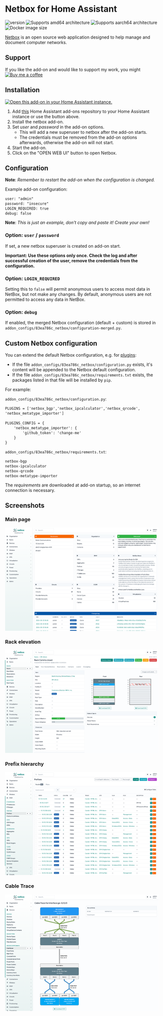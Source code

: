 # Netbox for Home Assistant

![version][version-shield]
![Supports amd64 architecture][amd64-shield]
![Supports aarch64 architecture][aarch64-shield]
![Docker image size][image-size-shield]

[Netbox](https://github.com/netbox-community/netbox) is an open source web application designed to help manage and document computer networks.

## Support

If you like the add-on and would like to support my work, you might [![Buy me a coffee][coffee-shield]][paypal]

## Installation

[![Open this add-on in your Home Assistant instance.][addon-shield]][addon]

1. Add [this](https://github.com/casperklein/homeassistant-addons-dev) Home Assistant add-ons repository to your Home Assistant instance or use the button above.
1. Install the netbox add-on.
1. Set *user* and *password* in the add-on options.
    * This will add a new superuser to netbox after the add-on starts.
    * The credentials must be removed from the add-on options afterwards, otherwise the add-on will not start.
1. Start the add-on.
1. Click on the "OPEN WEB UI" button to open Netbox.

## Configuration

**Note**: *Remember to restart the add-on when the configuration is changed.*

Example add-on configuration:

    user: "admin"
    password: "insecure"
    LOGIN_REQUIRED: true
    debug: false

**Note**: *This is just an example, don't copy and paste it! Create your own!*

### Option: `user` / `password`

If set, a new netbox superuser is created on add-on start.

**Important: Use these options only once. Check the log and after successful creation of the user, remove the credentials from the configuration.**

### Option: `LOGIN_REQUIRED`

Setting this to `false` will permit anonymous users to access most data in NetBox, but not make any changes. By default, anonymous users are not permitted to access any data in NetBox.

### Option: `debug`

If enabled, the merged Netbox configuration (default + custom) is stored in `addon_configs/83ea786c_netbox/configuration-merged.py`.

## Custom Netbox configuration

You can extend the default Netbox configuration, e.g. for [plugins](https://github.com/netbox-community/netbox/wiki/Plugins):

* If the file `addon_configs/83ea786c_netbox/configuration.py` exists, it's content will be appended to the Netbox default configuration.
* If the file `addon_configs/83ea786c_netbox/requirements.txt` exists, the packages listed in that file will be installed by `pip`.

For example:

`addon_configs/83ea786c_netbox/configuration.py`:

    PLUGINS = ['netbox_bgp','netbox_ipcalculator','netbox_qrcode', 'netbox_metatype_importer']

    PLUGINS_CONFIG = {
        'netbox_metatype_importer': {
            'github_token': 'change-me'
        }
    }

`addon_configs/83ea786c_netbox/requirements.txt`:

    netbox-bgp
    netbox-ipcalculator
    netbox-qrcode
    netbox-metatype-importer

The *requirements* are downloaded at add-on startup, so an internet connection is necessary.

## Screenshots

### Main page

![Screenshot of main page](https://github.com/netbox-community/netbox/raw/develop/docs/media/screenshots/home-light.png "Main page")

### Rack elevation

![Screenshot of rack elevation](https://github.com/netbox-community/netbox/raw/develop/docs/media/screenshots/rack.png "Rack elevation")

### Prefix hierarchy

![Screenshot of prefix hierarchy](https://github.com/netbox-community/netbox/raw/develop/docs/media/screenshots/prefixes-list.png "Prefix hierarchy")

### Cable Trace

![Screenshot of cable trace](https://github.com/netbox-community/netbox/raw/develop/docs/media/screenshots/cable-trace.png "Cable Trace")

[aarch64-shield]: https://img.shields.io/badge/aarch64-yes-blue.svg
[amd64-shield]: https://img.shields.io/badge/amd64-yes-blue.svg
[version-shield]: https://img.shields.io/badge/dynamic/json?color=blue&label=version&query=version&url=https%3A%2F%2Fraw.githubusercontent.com%2Fcasperklein%2Fhomeassistant-addons-dev%2Fmaster%2Fnetbox%2Fconfig.json
[image-size-shield]: https://img.shields.io/docker/image-size/casperklein/homeassistant-netbox/latest
[addon-shield]: https://img.shields.io/badge/Show%20add--on%20on%20my-Home%20Assistant-blue?style=for-the-badge&logo=home-assistant

[addon]: https://my.home-assistant.io/redirect/supervisor_addon/?addon=83ea786c_netbox&repository_url=https%3A%2F%2Fgithub.com%2Fcasperklein%2Fhomeassistant-addons-dev
[coffee-shield]: https://img.shields.io/badge/Buy_me_a_coffee-blue?logo=paypal&color=blue
[paypal]: https://www.paypal.com/donate/?hosted_button_id=7C95GXVEQFE8C
